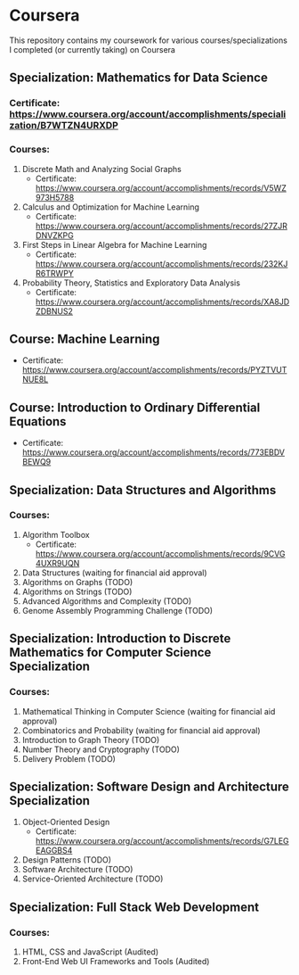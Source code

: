 # Coursera

This repository contains my coursework for various courses/specializations I completed (or currently taking) on Coursera

## Specialization: Mathematics for Data Science
### Certificate: https://www.coursera.org/account/accomplishments/specialization/B7WTZN4URXDP
### Courses:
1. Discrete Math and Analyzing Social Graphs
      - Certificate: https://www.coursera.org/account/accomplishments/records/V5WZ973H5788
2. Calculus and Optimization for Machine Learning
      - Certificate: https://www.coursera.org/account/accomplishments/records/27ZJRDNVZKPG
3. First Steps in Linear Algebra for Machine Learning
      - Certificate: https://www.coursera.org/account/accomplishments/records/232KJR6TRWPY
4. Probability Theory, Statistics and Exploratory Data Analysis
      - Certificate: https://www.coursera.org/account/accomplishments/records/XA8JDZDBNUS2


## Course: Machine Learning
- Certificate: https://www.coursera.org/account/accomplishments/records/PYZTVUTNUE8L


## Course: Introduction to Ordinary Differential Equations
- Certificate: https://www.coursera.org/account/accomplishments/records/773EBDVBEWQ9


## Specialization: Data Structures and Algorithms
### Courses:
1. Algorithm Toolbox
      - Certificate: https://www.coursera.org/account/accomplishments/records/9CVG4UXR9UQN
2. Data Structures (waiting for financial aid approval)
3. Algorithms on Graphs (TODO)
4. Algorithms on Strings (TODO)
5. Advanced Algorithms and Complexity (TODO)
6. Genome Assembly Programming Challenge (TODO)


## Specialization: Introduction to Discrete Mathematics for Computer Science Specialization
### Courses:
1. Mathematical Thinking in Computer Science (waiting for financial aid approval)
2. Combinatorics and Probability (waiting for financial aid approval)
3. Introduction to Graph Theory (TODO)
4. Number Theory and Cryptography (TODO)
5. Delivery Problem (TODO)


## Specialization: Software Design and Architecture Specialization
1. Object-Oriented Design
      - Certificate: https://www.coursera.org/account/accomplishments/records/G7LEGEAGGBS4
2. Design Patterns (TODO)
3. Software Architecture (TODO)
4. Service-Oriented Architecture (TODO)


## Specialization: Full Stack Web Development
### Courses:
1. HTML, CSS and JavaScript (Audited)
2. Front-End Web UI Frameworks and Tools (Audited)

